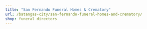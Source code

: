 ```yaml
---
title: "San Fernando Funeral Homes & Crematory"
url: /batangas-city/san-fernando-funeral-homes-and-crematory/
shop: funeral directors
---
```

